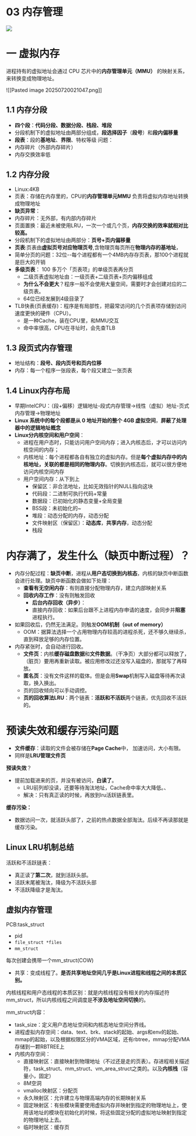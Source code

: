 # 03 内存管理

![](https://i-blog.csdnimg.cn/blog_migrate/7683669ed7196d7d6f4ab9817f255c03.jpeg)

# 一 虚拟内存
进程持有的虚拟地址会通过 CPU 芯片中的**内存管理单元（MMU）** 的映射关系，来转换变成物理地址。

![[Pasted image 20250720021047.png]]


## 1.1 内存分段
- **四个段**：**代码分段、数据分段、栈段、堆段**
- 分段机制下的虚拟地址由两部分组成，**段选择因子**（**段号**）和**段内偏移量**
- **段表**：段的**基地址**、**界限**、特权等级
问题：
- 内存碎片（外部内存碎片）
- 内存交换效率低

## 1.2 内存分段
- Linux:4KB
- 页表：存储在内存里的，CPU的**内存管理单元MMU** 负责将虚拟内存地址转换成物理地址
- **缺页异常**：
- 内存碎片：无外部，有内部内存碎片
- 页面置换：最近未被使用LRU，一次一个或几个页，**内存交换的效率就相对比较高。**
- 分段机制下的虚拟地址由两部分：**页号+页内偏移量**
- **页表**:页表由**虚拟页号对应物理页号**,含物理页每页所在**物理内存的基地址**，
- 简单分页的问题：32位--每个进程都有一个4MB内存存页表，那100个进程就是巨大的开销
- **多级页表**： 100 多万个「页表项」的单级页表再分页
	- 二级页表虚拟地址由：一级页表+二级页表+页内偏移组成
	- **为什么不会更大**？程序一般不会使用大量空间，需要时才会创建对应的二级页表。
	- 64位已经发展到4级目录了
- TLB快表(页表缓存)：程序是有局部性，把最常访问的几个页表项存储到访问速度更快的硬件（CPU）。
	- 是一种Cache，装在CPU里，和MMU交互
	- 命中率很高，CPU在寻址时，会先查TLB

## 1.3 段页式内存管理
- 地址结构：**段号、段内页号和页内位移**
- 内存：每一个程序一张段表，每个段又建立一张页表

## 1.4 Linux内存布局
- 早期IntelCPU：（段+偏移）逻辑地址-段式内存管理->线性（虚拟）地址-页式内存管理->物理地址
- **Linux 系统中的每个段都是从 0 地址开始的整个 4GB 虚拟空间**，**屏蔽了处理器中的逻辑地址概念**
- **Linux分内核空间和用户空间**：
	-  进程在用户态时，只能访问用户空间内存；进入内核态后，才可以访问内核空间的内存；
	- 内核地址：每个进程都各自有独立的虚拟内存。但是**每个虚拟内存中的内核地址，关联的都是相同的物理内存**。切换到内核态后，就可以很方便地访问内核空间内存
	- 用户空间内存：从下到上
		- 保留区：非合法地址，比如无效指针的NULL指向这块
		- 代码段：二进制可执行代码+常量
		- 数据段：已初始化的静态变量+全局变量
		- BSS段：未初始化的~
		- 堆段：动态分配的内存，动态分配
		- 文件映射区（保留区）：**动态库**，**共享内存**，动态分配
		- 栈段

# 内存满了，发生什么（缺页中断过程）？
- 内存分配过程：**缺页中断**，进程从**用户态切换到内核态**，内核的缺页中断函数会进行处理。缺页中断函数会做如下处理：
	- **查看有无空闲内存**：有则直接分配物理内存，建立内部映射关系
	- **回收内存工作**：没有则触发回收
		- **后台内存回收（异步）**：
		- 直接内存回收：如果后台跟不上进程内存申请的速度，会同步并**阻塞**进程执行。
- 如果回收后，仍然无法满足。则触发**OOM机制（out of memory）**
	- OOM：据算法选择一个占用物理内存较高的进程杀死，还不够久继续杀，直到释放足够的内存位置。
- 内存紧张时，会自动进行回收。
	- **文件页**：内核**缓存磁盘数据**和**文件数据**。（干净页）大部分都可以释放了，（脏页）要用再重新读取。被应用修改过还没写入磁盘的，那就写了再释放。
	- **匿名页**：没有文件这样的载体。但是会用**Swap**机制写入磁盘等待再次读取，换入换出。
	- 页的回收倾向可以手动调控。
	- **页的回收算法LRU**：两个链表：**活跃和不活跃**两个链表，优先回收不活跃的。

# 预读失效和缓存污染问题
- **文件缓存**：读取的文件会被存储在**Page Cache**中， 加速访问，大小有限。
- 同样是**LRU管理文件页**

**预读失效**？
- 提前加载进来的页，并没有被访问，**白读了**。
	- LRU前列却没读，还要等待淘汰地址，Cache命中率大大降低。、
	- 解决：只有真正读的时候，再放到lru活跃链表里。

**缓存污染：**
- 数据访问一次，就活跃头部了，之前的热点数据全部淘汰。后续不再读那就是缓存污染。
## Linux LRU机制总结
活跃和不活跃链表：
- 真正读了**第二次**，就到活跃头部。
- 活跃末尾被淘汰，降级为不活跃头部
- 不活跃降级才是淘汰。

## 虚拟内存管理
PCB:task_struct
- pid
- `file_struct *files`
- `mm_struct`

每次创建会携带一个mm_struct(COW)
- 共享：变成线程了。**是否共享地址空间几乎是Linux进程和线程之间的本质区别。**

内核线程和用户态线程的本质区别：就是内核线程没有相关的内存描述符 mm_struct，所以内核线程之间调度是**不涉及地址空间切换**的。

mm_struct内容：
- task_size：定义用户态地址空间和内核态地址空间分界线。
- 进程虚拟内存空间：data、text、brk、stack的起始、args和env的起始、mmap的起始，以及根据权限区分的VMA区域，还有rbtree，mmap分配VMA存储到一颗RBTREE上
- 内核内存空间：
	- 直接映射区：直接映射到物理地址（不过还是走的页表）。存进程相关描述符，task_struct、mm_struct、vm_area_struct之类的。以及**内核栈**（容量小，固定）
	- 8M空洞
	- vmalloc映射区：分配页
	- 永久映射区：允许建立与物理高端内存的长期映射关系
	- 固定映射区：有些模块需要使用虚拟内存并映射到指定的物理地址上，使用该地址的模块在初始化的时候，将这些固定分配的虚拟地址映射到指定的物理地址上去。
	- 临时映射区：缓存页